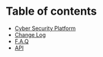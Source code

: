 # Table of contents

* [Cyber Security Platform](README.md)
* [Change Log](changelog.md)
* [F.A.Q](f.a.q.md)
* [API](api.md)

